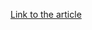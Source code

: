 [Link to the article](https://trustwave.com/en-us/resources/blogs/spiderlabs-blog/tough-times-for-ukrainian-honeypot)
